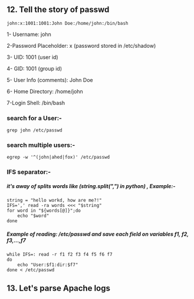 ##  12. Tell the story of passwd 

    john:x:1001:1001:John Doe:/home/john:/bin/bash
    
1- Username: john

2-Password Placeholder: x (password stored in /etc/shadow)

3- UID: 1001 (user id)

4- GID: 1001 (group id)

5- User Info (comments): John Doe 

6- Home Directory: /home/john

7-Login Shell: /bin/bash

### search for a User:-

    grep john /etc/passwd

### search multiple users:-

    egrep -w '^(john|ahed|fox)' /etc/passwd

### IFS separator:-

##### it's away of splits words like (string.split(",") in python) , Example:-

    string = "hello workd, how are me?!"
    IFS=',' read -ra words <<< "$string"
    for word in "${words[@]}";do
        echo "$word"
    done

##### Example of reading: /etc/passwd and save each field on variables f1, f2, f3,...,f7

    while IFS=: read -r f1 f2 f3 f4 f5 f6 f7
    do
        echo "User:$f1:dir:$f7"
    done < /etc/passwd



##  13. Let's parse Apache logs 

    
